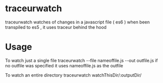 # traceurwatch
  traceurwatch watches of changes in a javascript file ( es6 ) when been transpiled to es5  , it uses traceur behind the hood

# Usage
  To watch just a single file
  traceurwatch --file nameoffile.js --out outfile.js
  if no outfile was specified it uses nameoffile.js as the outfile


  To watch an entire directory
  traceurwatch watchThisDir/:outputDir/


